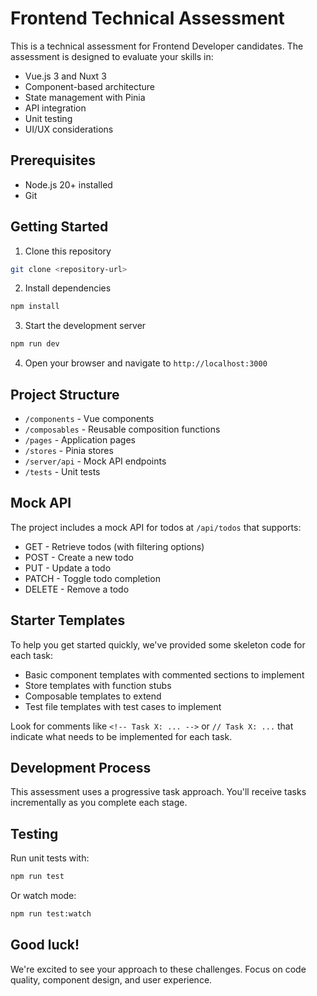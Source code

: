 # Frontend Technical Assessment

This is a technical assessment for Frontend Developer candidates. The assessment is designed to evaluate your skills in:

- Vue.js 3 and Nuxt 3
- Component-based architecture
- State management with Pinia
- API integration
- Unit testing
- UI/UX considerations

## Prerequisites

- Node.js 20+ installed
- Git

## Getting Started

1. Clone this repository
```bash
git clone <repository-url>
```

2. Install dependencies
```bash
npm install
```

3. Start the development server
```bash
npm run dev
```

4. Open your browser and navigate to `http://localhost:3000`

## Project Structure

- `/components` - Vue components
- `/composables` - Reusable composition functions
- `/pages` - Application pages
- `/stores` - Pinia stores
- `/server/api` - Mock API endpoints
- `/tests` - Unit tests

## Mock API

The project includes a mock API for todos at `/api/todos` that supports:

- GET - Retrieve todos (with filtering options)
- POST - Create a new todo
- PUT - Update a todo
- PATCH - Toggle todo completion
- DELETE - Remove a todo

## Starter Templates

To help you get started quickly, we've provided some skeleton code for each task:

- Basic component templates with commented sections to implement
- Store templates with function stubs
- Composable templates to extend
- Test file templates with test cases to implement

Look for comments like `<!-- Task X: ... -->` or `// Task X: ...` that indicate what needs to be implemented for each task.

## Development Process

This assessment uses a progressive task approach. You'll receive tasks incrementally as you complete each stage.

## Testing

Run unit tests with:
```bash
npm run test
```

Or watch mode:
```bash
npm run test:watch
```

## Good luck!

We're excited to see your approach to these challenges. Focus on code quality, component design, and user experience.
